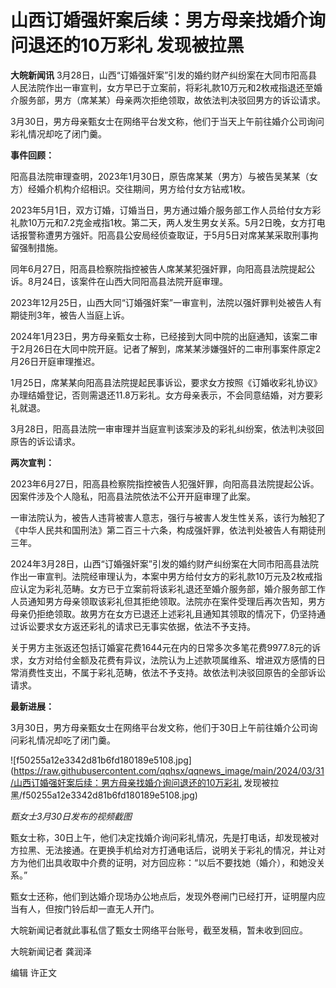 # 山西订婚强奸案后续：男方母亲找婚介询问退还的10万彩礼 发现被拉黑

**大皖新闻讯**
3月28日，山西“订婚强奸案”引发的婚约财产纠纷案在大同市阳高县人民法院作出一审宣判，女方早已于立案前，将彩礼款10万元和2枚戒指退还至婚介服务部，男方（席某某）母亲两次拒绝领取，故依法判决驳回男方的诉讼请求。

3月30日，男方母亲甄女士在网络平台发文称，他们于当天上午前往婚介公司询问彩礼情况却吃了闭门羹。

**事件回顾：**

阳高县法院审理查明，2023年1月30日，原告席某某（男方）与被告吴某某（女方）经婚介机构介绍相识。交往期间，男方给付女方钻戒1枚。

2023年5月1日，双方订婚，订婚当日，男方通过婚介服务部工作人员给付女方彩礼款10万元和7.2克金戒指1枚。第二天，两人发生男女关系。5月2日晚，女方打电话报警称遭男方强奸。阳高县公安局经侦查取证，于5月5日对席某某采取刑事拘留强制措施。

同年6月27日，阳高县检察院指控被告人席某某犯强奸罪，向阳高县法院提起公诉。8月24日，该案件在山西大同阳高县法院开庭审理。

2023年12月25日，山西大同“订婚强奸案”一审宣判，法院以强奸罪判处被告人有期徒刑3年，被告人当庭上诉。

2024年1月23日，男方母亲甄女士称，已经接到大同中院的出庭通知，该案二审于2月26日在大同中院开庭。记者了解到，席某某涉嫌强奸的二审刑事案件原定2月26日开庭审理推迟。

1月25日，席某某向阳高县法院提起民事诉讼，要求女方按照《订婚收彩礼协议》办理结婚登记，否则需退还11.8万彩礼。女方母亲表示，不会同意结婚，对方要彩礼就退。

3月28日，阳高县法院一审审理并当庭宣判该案涉及的彩礼纠纷案，依法判决驳回原告的诉讼请求。

**两次宣判：**

2023年6月27日，阳高县检察院指控被告人犯强奸罪，向阳高县法院提起公诉。因案件涉及个人隐私，阳高县法院依法不公开开庭审理了此案。

一审法院认为，被告人违背被害人意志，强行与被害人发生性关系，该行为触犯了《中华人民共和国刑法》第二百三十六条，构成强奸罪，依法判处被告人有期徒刑三年。

2024年3月28日，山西“订婚强奸案”引发的婚约财产纠纷案在大同市阳高县法院作出一审宣判。法院经审理认为，本案中男方给付女方的彩礼款10万元及2枚戒指应认定为彩礼范畴。女方已于立案前将该彩礼退还至婚介服务部，婚介服务部工作人员通知男方母亲领取该彩礼但其拒绝领取。法院亦在案件受理后再次告知，男方母亲仍拒绝领取。故男方在女方已退还上述彩礼且通知其领取的情况下，仍坚持通过诉讼要求女方返还彩礼的请求已无事实依据，依法不予支持。

关于男方主张返还包括订婚宴花费1644元在内的日常多次多笔花费9977.8元的诉求，女方对给付金额及花费有异议，法院认为上述款项属维系、增进双方感情的日常消费性支出，不属于彩礼范畴，依法不予支持。故依法判决驳回原告的全部诉讼请求。

**最新进展：**

3月30日，男方母亲甄女士在网络平台发文称，他们于30日上午前往婚介公司询问彩礼情况却吃了闭门羹。

![f50255a12e3342d81b6fd180189e5108.jpg](https://raw.githubusercontent.com/qqhsx/qqnews_image/main/2024/03/31/山西订婚强奸案后续：男方母亲找婚介询问退还的10万彩礼 发现被拉黑/f50255a12e3342d81b6fd180189e5108.jpg)

_甄女士3月30日发布的视频截图_

甄女士称，30日上午，他们决定找婚介询问彩礼情况，先是打电话，却发现被对方拉黑、无法接通。在更换手机给对方打通电话后，说明关于彩礼的情况，并让对方为他们出具收取中介费的证明，对方回应称：“以后不要找她（婚介），和她没关系。”

甄女士还称，他们到达婚介现场办公地点后，发现外卷闸门已经打开，证明屋内应当有人，但按门铃后却一直无人开门。

大皖新闻记者就此事私信了甄女士网络平台账号，截至发稿，暂未收到回应。

大皖新闻记者 龚润泽

编辑 许正文

